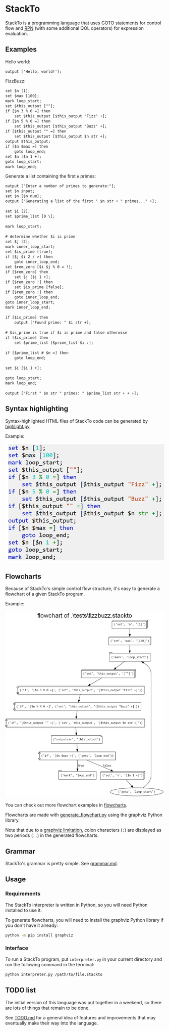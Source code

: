 # StackTo

StackTo is a programming language that uses [GOTO](https://en.m.wikipedia.org/wiki/Goto) statements for control flow and [RPN](https://en.m.wikipedia.org/wiki/Reverse_Polish_notation) (with some additional QOL operators) for expression evaluation.

## Examples

Hello world:

```
output ['Hello, world!'];
```

FizzBuzz:

```
set $n [1];
set $max [100];
mark loop_start;
set $this_output [""];
if [$n 3 % 0 =] then
    set $this_output [$this_output "Fizz" +];
if [$n 5 % 0 =] then
    set $this_output [$this_output "Buzz" +];
if [$this_output "" =] then
    set $this_output [$this_output $n str +];
output $this_output;
if [$n $max =] then
    goto loop_end;
set $n [$n 1 +];
goto loop_start;
mark loop_end;
```

Generate a list containing the first `n` primes:

```
output ["Enter a number of primes to generate:"];
set $n input;
set $n [$n num];
output ["Generating a list of the first " $n str + " primes..." +];

set $i [2];
set $prime_list [0 \];

mark loop_start;

# determine whether $i is prime
set $j [2];
mark inner_loop_start;
set $is_prime [true];
if [$j $i 2 / >] then
    goto inner_loop_end;
set $rem_zero [$i $j % 0 = !];
if [$rem_zero] then
    set $j [$j 1 +];
if [$rem_zero !] then
    set $is_prime [false];
if [$rem_zero !] then
    goto inner_loop_end;
goto inner_loop_start;
mark inner_loop_end;

if [$is_prime] then
    output ["Found prime: " $i str +];

# $is_prime is true if $i is prime and false otherwise
if [$is_prime] then
    set $prime_list [$prime_list $i :];

if [$prime_list # $n =] then
    goto loop_end;

set $i [$i 1 +];

goto loop_start;
mark loop_end;

output ["First " $n str " primes: " $prime_list str + + +];
```


## Syntax highlighting

Syntax-highlighted HTML files of StackTo code can be generated by [highlight.py](highlight.py).

Example:

![FizzBuzz with syntax highlighting](images/fizzbuzz.png)

## Flowcharts

Because of StackTo's simple control flow structure, it's easy to generate a flowchart of a given StackTo program.

Example:

![FizzBuzz flowchart](flowcharts/flowchart_fizzbuzz.stackto.gv.png)

You can check out more flowchart examples in [flowcharts](flowcharts).

Flowcharts are made with [generate_flowchart.py](generate_flowchart.py) using the graphviz Python library. 

Note that due to a [graphviz limitation](https://github.com/xflr6/graphviz/issues/53), colon characters (`:`) are displayed as two periods (`..`) in the generated flowcharts.

## Grammar

StackTo's grammar is pretty simple. See [grammar.md](grammar.md).

## Usage

### Requirements

The StackTo interpreter is written in Python, so you will need Python installed to use it.

To generate flowcharts, you will need to install the graphviz Python library if you don't have it already:

```bash
python -m pip install graphviz
```

### Interface

To run a StackTo program, put `interpreter.py` in your current directory and run the following command in the terminal:

```bash
python interpreter.py /path/to/file.stackto
```
 
## TODO list

The initial version of this language was put together in a weekend, so there are lots of things that remain to be done.

See [TODO.md](TODO.md) for a general idea of features and improvements that may eventually make their way into the language.